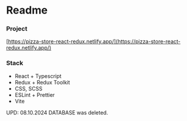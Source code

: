 # Readme

### Project

[https://pizza-store-react-redux.netlify.app/](https://pizza-store-react-redux.netlify.app/)

### Stack
- React + Typescript
- Redux + Redux Toolkit
- CSS, SCSS
- ESLint + Prettier
- Vite

UPD: 08.10.2024 DATABASE was deleted.
